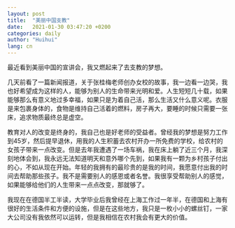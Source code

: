 ```yaml
---
layout: post
title:  "美丽中国支教"
date:   2021-01-30 03:47:20 +0200
categories: daily
author: "Huihui"
lang: cn
---
```


最近看到美丽中国的宣讲会，我又燃起来了去支教的梦想。

几天前看了一篇新闻报道，关于张桂梅老师创办女校的故事，我一边看一边哭，我也好希望成为这样的人，能够为别人的生命带来光明和爱。人生短短几十载，如果能够那么有意义地过多幸福，如果只是为着自己活，那么生活又什么意义呢。衣服是来包裹身体的，食物是维持自己活着的燃料，房子再大，要睡的时候只需要一张床，追求物质最终总是虚空。

教育对人的改变是终身的，我自己也是好老师的受益者。曾经我的梦想是努力工作到45岁，然后提早退休，用我的人生积蓄去农村开办一所免费的学校，给农村的女孩子带来一点改变。但是去年我遭遇了一场车祸，我在床上躺了近三个月，我深刻地体会到，我永远无法知道明天和意外哪个先到，如果我有一颗为乡村孩子付出的心，不如从现在开始。年轻的我拥有的最珍贵的是我的时间，我愿意付出我的时间去帮助那些孩子。我不是需要别人的感恩或者名誉。我很享受帮助别人的感觉，如果能够给他们的人生带来一点点改变，那就够了。

我现在在德国半工半读，大学毕业后我曾经在上海工作过一年半，在德国和上海有很好的生活条件和方便的设施，但是在这些地方，我只是一枚小小的螺丝钉，一家大公司没有我依然可以运转，但是我相信在农村我会有更大的价值。

